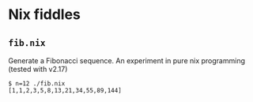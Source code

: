 # Nix fiddles

## `fib.nix`

Generate a Fibonacci sequence. An experiment in pure nix programming (tested with v2.17)

```
$ n=12 ./fib.nix
[1,1,2,3,5,8,13,21,34,55,89,144]
````
